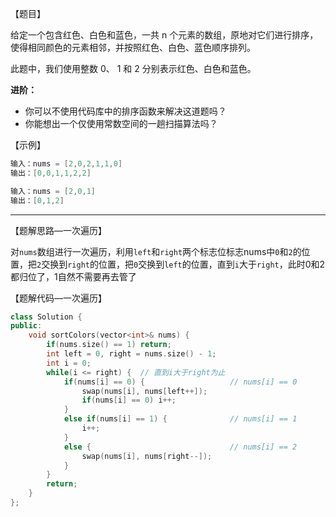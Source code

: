 【题目】

给定一个包含红色、白色和蓝色，一共 n 个元素的数组，原地对它们进行排序，使得相同颜色的元素相邻，并按照红色、白色、蓝色顺序排列。

此题中，我们使用整数 0、 1 和 2 分别表示红色、白色和蓝色。

**进阶：**

- 你可以不使用代码库中的排序函数来解决这道题吗？
- 你能想出一个仅使用常数空间的一趟扫描算法吗？

【示例】

```c++
输入：nums = [2,0,2,1,1,0]
输出：[0,0,1,1,2,2]
```

```c++
输入：nums = [2,0,1]
输出：[0,1,2]
```

---

【题解思路—一次遍历】

对`nums`数组进行一次遍历，利用`left`和`right`两个标志位标志nums中`0`和`2`的位置，把`2`交换到`right`的位置，把`0`交换到`left`的位置，直到`i`大于`right`，此时0和2都归位了，1自然不需要再去管了

【题解代码—一次遍历】

```c++
class Solution {
public:
    void sortColors(vector<int>& nums) {
        if(nums.size() == 1) return;
        int left = 0, right = nums.size() - 1;
        int i = 0;
        while(i <= right) {  // 直到i大于right为止
            if(nums[i] == 0) {                   // nums[i] == 0
                swap(nums[i], nums[left++]);
                if(nums[i] == 0) i++;
            }
            else if(nums[i] == 1) {              // nums[i] == 1
                i++;
            }
            else {                               // nums[i] == 2
                swap(nums[i], nums[right--]);
            }
        }
        return;
    }
};
```

